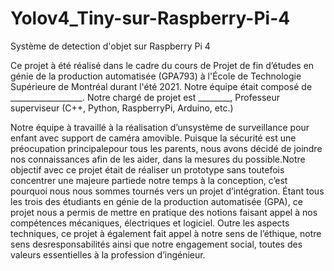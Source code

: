 # Yolov4_Tiny-sur-Raspberry-Pi-4
Système de detection d'objet sur Raspberry Pi 4

Ce projet à été réalisé dans le cadre du cours de Projet de fin d’études en génie de la production automatisée (GPA793) à l'École de Technologie Supérieure de Montréal durant l'été 2021. Notre équipe était composé de __________________. Notre chargé de projet est ________, Professeur superviseur (C++, Python, RaspberryPi, Arduino, etc.)

Notre équipe à travaillé à la réalisation d’unsystème de surveillance pour enfant avec support de caméra amovible. Puisque la sécurité est une préocupation principalepour tous les parents, nous avons décidé de joindre nos connaissances afin de les aider, dans la mesures du possible.Notre objectif avec ce projet était de réaliser un prototype sans toutefois concentrer une majeure partiede notre temps à la conception, c’est pourquoi nous nous sommes tournés vers un projet d’intégration. Étant tous les trois des étudiants en génie de la production automatisée (GPA), ce projet nous a permis de mettre en pratique des notions faisant appel à nos compétences mécaniques, électriques et logiciel. Outre les aspects techniques, ce projet à également fait appel à notre sens de l’éthique, notre sens desresponsabilités ainsi que notre engagement social, toutes des valeurs essentielles à la profession d’ingénieur.
